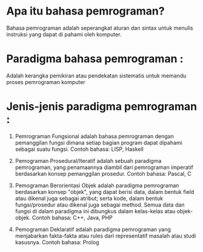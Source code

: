 # Apa itu bahasa pemrograman?
Bahasa pemrograman adalah seperangkat aturan dan sintax untuk menulis instruksi yang dapat di pahami oleh komputer.

# Paradigma bahasa pemrograman :
Adalah kerangka pemikiran atau pendekatan sistematis untuk memandu proses pemrograman komputer

# Jenis-jenis paradigma pemrograman :
1. Pemrograman Fungsional
adalah bahasa pemrograman dengan pemanggilan fungsi dimana setiap bagian program dapat dipahami sebagai suatu fungsi.
Contoh bahasa: LISP, Haskell

2. Pemograman Prosedural/Iteratif
adalah sebuah paradigma pemrograman, yang penamaannya diambil dari pemrograman imperatif berdasarkan konsep pemanggilan prosedur.
Contoh bahasa: Pascal, C


3. Pemograman Berorientasi Objek
adalah paradigma pemrograman berdasarkan konsep "objek", yang dapat berisi data, dalam bentuk field atau dikenal juga sebagai atribut; serta kode, dalam bentuk fungsi/prosedur atau dikenal juga sebagai method. Semua data dan fungsi di dalam paradigma ini dibungkus dalam kelas-kelas atau objek-objek.
Contoh bahasa: C++, Java, PHP

4. Pemograman Deklaratif
adalah paradigma pemrograman yang menjabarkan fakta-fakta atau rules dari representatif masalah atau studi kasusnya. 
Contoh bahasa: Prolog

